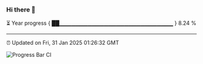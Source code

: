 ### Hi there 👋

⏳ Year progress { ██▁▁▁▁▁▁▁▁▁▁▁▁▁▁▁▁▁▁▁▁▁▁▁▁▁▁▁▁ } 8.24 %

---

⏰ Updated on Fri, 31 Jan 2025 01:26:32 GMT

![Progress Bar CI](https://github.com/liununu/liununu/workflows/Progress%20Bar%20CI/badge.svg)
